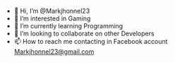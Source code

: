 - 👋 Hi, I’m @Markjhonnel23
- 👀 I’m interested in Gaming
- 🌱 I’m currently learning Programming
- 💞️ I’m looking to collaborate on other Developers
- 📫 How to reach me contacting in Facebook account Markjhonnel23@gmail.com

<!---
Markjhonnel23/Markjhonnel23 is a ✨ special ✨ repository because its `README.md` (this file) appears on your GitHub profile.
You can click the Preview link to take a look at your changes.
--->

